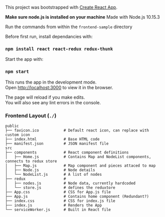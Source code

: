 This project was bootstrapped with [Create React App](https://github.com/facebook/create-react-app).

**Make sure node.js is installed on your machine**
Made with Node.js 10.15.3

Run the commands from within the `frontend-sample` directory

Before first run, install dependancies with:
### `npm install react react-redux redux-thunk`

Start the app with:

### `npm start`

This runs the app in the development mode.<br>
Open [http://localhost:3000](http://localhost:3000) to view it in the browser.

The page will reload if you make edits.<br>
You will also see any lint errors in the console.

### Frontend Layout (`./`)

```
public
├── favicon.ico           # Default react icon, can replace with custom icon
├── index.html            # Base HTML code
├── manifest.json         # JSON manifest file
src
├── components            # React component definitions
│   ├── Home.js           # Contains Map and NodeList components, connects to redux store
│   ├── Map.js            # Map component and pieces attaced to map
│   ├── Node.js           # Node details
│   └── NodeList.js       # A list of nodes
├── redux                 # 
│   ├── nodes.js          # Node data, currently hardcoded
│   └── store.js          # defines the reduxtore
├── App.css               # CSS for App.js file
├── App.js                # Contains home component (Redundant?)
├── index.css             # CSS for index.js file
├── index.js              # Renders the App
└── serviceWorker.js      # Built in React file
```

